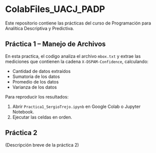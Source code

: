# ColabFiles_UACJ_PADP
Este repositorio contiene las prácticas del curso de Programación para Analítica Descriptiva y Predictiva.

## Práctica 1 – Manejo de Archivos
En esta practica, el codigo analiza el archivo `mbox.txt` y extrae las mediciones que contienen la cadena `X-DSPAM-Confidence`, calculando:
- Cantidad de datos extraídos
- Sumatoria de los datos
- Promedio de los datos
- Varianza de los datos

Para reproducir los resultados:
1. Abrir `Practica1_SergioTrejo.ipynb` en Google Colab o Jupyter Notebook.
2. Ejecutar las celdas en orden.

## Práctica 2
(Descripción breve de la práctica 2)
